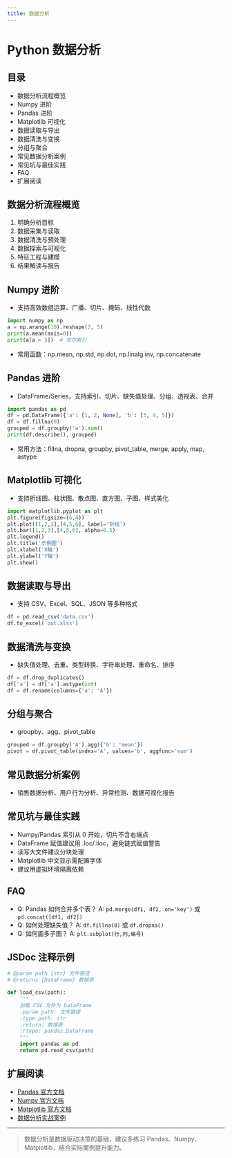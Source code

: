 ```yaml
---
title: 数据分析
---
```


# Python 数据分析

## 目录
- 数据分析流程概览
- Numpy 进阶
- Pandas 进阶
- Matplotlib 可视化
- 数据读取与导出
- 数据清洗与变换
- 分组与聚合
- 常见数据分析案例
- 常见坑与最佳实践
- FAQ
- 扩展阅读

## 数据分析流程概览
1. 明确分析目标
2. 数据采集与读取
3. 数据清洗与预处理
4. 数据探索与可视化
5. 特征工程与建模
6. 结果解读与报告

## Numpy 进阶
- 支持高效数组运算、广播、切片、掩码、线性代数
```python
import numpy as np
a = np.arange(10).reshape(2, 5)
print(a.mean(axis=0))
print(a[a > 5])  # 布尔索引
```
- 常用函数：np.mean, np.std, np.dot, np.linalg.inv, np.concatenate

## Pandas 进阶
- DataFrame/Series，支持索引、切片、缺失值处理、分组、透视表、合并
```python
import pandas as pd
df = pd.DataFrame({'a': [1, 2, None], 'b': [3, 4, 5]})
df = df.fillna(0)
grouped = df.groupby('a').sum()
print(df.describe(), grouped)
```
- 常用方法：fillna, dropna, groupby, pivot_table, merge, apply, map, astype

## Matplotlib 可视化
- 支持折线图、柱状图、散点图、直方图、子图、样式美化
```python
import matplotlib.pyplot as plt
plt.figure(figsize=(6,4))
plt.plot([1,2,3],[4,5,6], label='折线')
plt.bar([1,2,3],[4,5,6], alpha=0.5)
plt.legend()
plt.title('示例图')
plt.xlabel('X轴')
plt.ylabel('Y轴')
plt.show()
```

## 数据读取与导出
- 支持 CSV、Excel、SQL、JSON 等多种格式
```python
df = pd.read_csv('data.csv')
df.to_excel('out.xlsx')
```

## 数据清洗与变换
- 缺失值处理、去重、类型转换、字符串处理、重命名、排序
```python
df = df.drop_duplicates()
df['a'] = df['a'].astype(int)
df = df.rename(columns={'a': 'A'})
```

## 分组与聚合
- groupby、agg、pivot_table
```python
grouped = df.groupby('A').agg({'b': 'mean'})
pivot = df.pivot_table(index='A', values='b', aggfunc='sum')
```

## 常见数据分析案例
- 销售数据分析、用户行为分析、异常检测、数据可视化报告

## 常见坑与最佳实践
- Numpy/Pandas 索引从 0 开始，切片不含右端点
- DataFrame 赋值建议用 .loc/.iloc，避免链式赋值警告
- 读写大文件建议分块处理
- Matplotlib 中文显示需配置字体
- 建议用虚拟环境隔离依赖

## FAQ
- Q: Pandas 如何合并多个表？
  A: `pd.merge(df1, df2, on='key')` 或 `pd.concat([df1, df2])`
- Q: 如何处理缺失值？
  A: `df.fillna(0)` 或 `df.dropna()`
- Q: 如何画多子图？
  A: `plt.subplot(行,列,编号)`

## JSDoc 注释示例
```python
# @param path {str} 文件路径
# @returns {DataFrame} 数据表

def load_csv(path):
    """
    加载 CSV 文件为 DataFrame
    :param path: 文件路径
    :type path: str
    :return: 数据表
    :rtype: pandas.DataFrame
    """
    import pandas as pd
    return pd.read_csv(path)
```

## 扩展阅读
- [Pandas 官方文档](https://pandas.pydata.org/docs/)
- [Numpy 官方文档](https://numpy.org/doc/stable/)
- [Matplotlib 官方文档](https://matplotlib.org/stable/contents.html)
- [数据分析实战案例](https://www.kaggle.com/)

---

> 数据分析是数据驱动决策的基础，建议多练习 Pandas、Numpy、Matplotlib，结合实际案例提升能力。 